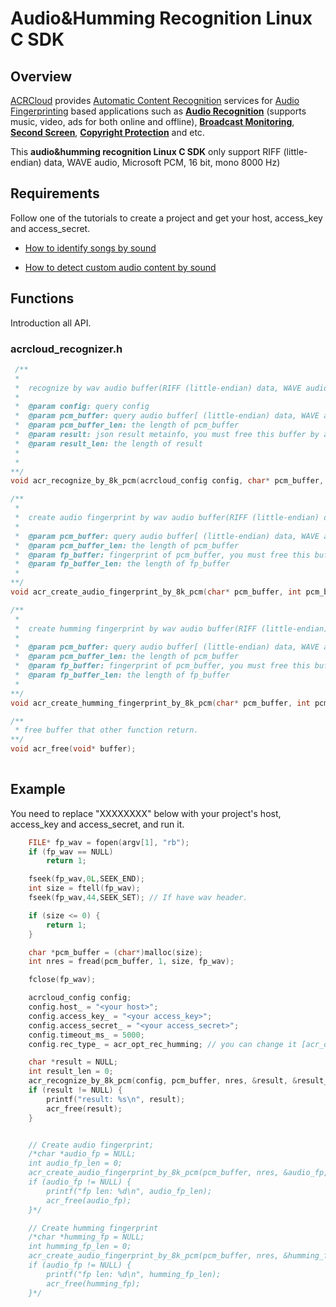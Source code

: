 # Audio&Humming Recognition Linux C SDK

## Overview
  [ACRCloud](https://www.acrcloud.com/) provides [Automatic Content Recognition](https://www.acrcloud.com/docs/introduction/automatic-content-recognition/) services for [Audio Fingerprinting](https://www.acrcloud.com/docs/introduction/audio-fingerprinting/) based applications such as **[Audio Recognition](https://www.acrcloud.com/music-recognition)** (supports music, video, ads for both online and offline), **[Broadcast Monitoring](https://www.acrcloud.com/broadcast-monitoring)**, **[Second Screen](https://www.acrcloud.com/second-screen-synchronization)**, **[Copyright Protection](https://www.acrcloud.com/copyright-protection-de-duplication)** and etc.<br>
  
  This **audio&humming recognition Linux C SDK** only support RIFF (little-endian) data, WAVE audio, Microsoft PCM, 16 bit, mono 8000 Hz)

## Requirements
Follow one of the tutorials to create a project and get your host, access_key and access_secret.

 * [How to identify songs by sound](https://www.acrcloud.com/docs/tutorials/identify-music-by-sound/)
 
 * [How to detect custom audio content by sound](https://www.acrcloud.com/docs/tutorials/identify-audio-custom-content/)
 
## Functions
Introduction all API.
### acrcloud_recognizer.h
```c
 /**
 *
 *  recognize by wav audio buffer(RIFF (little-endian) data, WAVE audio, Microsoft PCM, 16 bit, mono 8000 Hz) 
 *
 *  @param config: query config 
 *  @param pcm_buffer: query audio buffer[ (little-endian) data, WAVE audio, Microsoft PCM, 16 bit, mono 8000 Hz]
 *  @param pcm_buffer_len: the length of pcm_buffer 
 *  @param result: json result metainfo, you must free this buffer by acr_free.  https://docs.acrcloud.com/metadata
 *  @param result_len: the length of result 
 *  
 *
**/
void acr_recognize_by_8k_pcm(acrcloud_config config, char* pcm_buffer, int pcm_buffer_len, char** result, int* result_len);

/**
 *
 *  create audio fingerprint by wav audio buffer(RIFF (little-endian) data, WAVE audio, Microsoft PCM, 16 bit, mono 8000 Hz) 
 *
 *  @param pcm_buffer: query audio buffer[ (little-endian) data, WAVE audio, Microsoft PCM, 16 bit, mono 8000 Hz]
 *  @param pcm_buffer_len: the length of pcm_buffer 
 *  @param fp_buffer: fingerprint of pcm_buffer, you must free this buffer by acr_free.
 *  @param fp_buffer_len: the length of fp_buffer
 *
**/
void acr_create_audio_fingerprint_by_8k_pcm(char* pcm_buffer, int pcm_buffer_len, char** fp_buffer, int* fp_buffer_len);

/**
 *
 *  create humming fingerprint by wav audio buffer(RIFF (little-endian) data, WAVE audio, Microsoft PCM, 16 bit, mono 8000 Hz) 
 *
 *  @param pcm_buffer: query audio buffer[ (little-endian) data, WAVE audio, Microsoft PCM, 16 bit, mono 8000 Hz]
 *  @param pcm_buffer_len: the length of pcm_buffer 
 *  @param fp_buffer: fingerprint of pcm_buffer, you must free this buffer by acr_free. 
 *  @param fp_buffer_len: the length of fp_buffer
 *
**/
void acr_create_humming_fingerprint_by_8k_pcm(char* pcm_buffer, int pcm_buffer_len, char** fp_buffer, int* fp_buffer_len);

/**
 * free buffer that other function return.
**/
void acr_free(void* buffer);
 
```

## Example
You need to replace "XXXXXXXX" below with your project's host, access_key and access_secret, and run it.
```c
    FILE* fp_wav = fopen(argv[1], "rb");
    if (fp_wav == NULL)
        return 1;

    fseek(fp_wav,0L,SEEK_END);
    int size = ftell(fp_wav);
    fseek(fp_wav,44,SEEK_SET); // If have wav header.

    if (size <= 0) {
        return 1;
    }

    char *pcm_buffer = (char*)malloc(size);
    int nres = fread(pcm_buffer, 1, size, fp_wav);

    fclose(fp_wav);

    acrcloud_config config;
    config.host_ = "<your host>";
    config.access_key_ = "<your access_key>";
    config.access_secret_ = "<your access_secret>";
    config.timeout_ms_ = 5000;
    config.rec_type_ = acr_opt_rec_humming; // you can change it [acr_opt_rec_audio, acr_opt_rec_humming, acr_opt_rec_both].

    char *result = NULL;
    int result_len = 0;
    acr_recognize_by_8k_pcm(config, pcm_buffer, nres, &result, &result_len);
    if (result != NULL) {
        printf("result: %s\n", result);
        acr_free(result);
    }


    // Create audio fingerprint;
    /*char *audio_fp = NULL;
    int audio_fp_len = 0;
    acr_create_audio_fingerprint_by_8k_pcm(pcm_buffer, nres, &audio_fp, &audio_fp_len);
    if (audio_fp != NULL) {
        printf("fp len: %d\n", audio_fp_len);
        acr_free(audio_fp);
    }*/

    // Create humming fingerprint
    /*char *humming_fp = NULL;
    int humming_fp_len = 0;
    acr_create_audio_fingerprint_by_8k_pcm(pcm_buffer, nres, &humming_fp, &humming_fp_len);
    if (audio_fp != NULL) {
        printf("fp len: %d\n", humming_fp_len);
        acr_free(humming_fp);
    }*/

```
